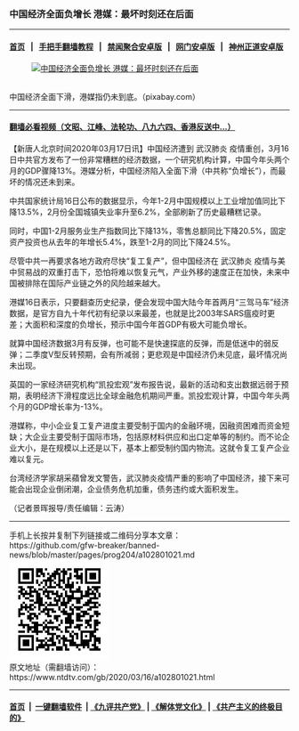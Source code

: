 ### 中国经济全面负增长 港媒：最坏时刻还在后面
------------------------

#### [首页](https://github.com/gfw-breaker/banned-news/blob/master/README.md) &nbsp;&nbsp;|&nbsp;&nbsp; [手把手翻墙教程](https://github.com/gfw-breaker/guides/wiki) &nbsp;&nbsp;|&nbsp;&nbsp; [禁闻聚合安卓版](https://github.com/gfw-breaker/bn-android) &nbsp;&nbsp;|&nbsp;&nbsp; [网门安卓版](https://github.com/oGate2/oGate) &nbsp;&nbsp;|&nbsp;&nbsp; [神州正道安卓版](https://github.com/SzzdOgate/update) 



<div><div class="featured_image">
 <a href="https://i.ntdtv.com/assets/uploads/2020/03/graph-3078539_1280.jpg" target="_blank">
  <figure>
   <img alt="中国经济全面负增长 港媒：最坏时刻还在后面" src="https://i.ntdtv.com/assets/uploads/2020/03/graph-3078539_1280-800x450.jpg"/>
  </figure><br/>
 </a>
 <span class="caption">
  中国经济全面下滑，港媒指仍未到底。（pixabay.com）
 </span>
</div>
</div><hr/>

#### [翻墙必看视频（文昭、江峰、法轮功、八九六四、香港反送中...）](https://github.com/gfw-breaker/banned-news/blob/master/pages/link3.md)

<div><div class="post_content" itemprop="articleBody">
 <p>
  【新唐人北京时间2020年03月17日讯】中国经济遭到
  <ok href="https://www.ntdtv.com/gb/武汉肺炎.htm">
   武汉肺炎
  </ok>
  疫情重创，3月16日中共官方发布了一份非常糟糕的经济数据，一个研究机构计算，中国今年头两个月的GDP骤降13%。港媒分析，中国经济陷入全面下滑（中共称“负增长”），而最坏的情况还未到来。
 </p>
 <p>
  中共国家统计局16日公布的数据显示，今年1-2月中国规模以上工业增加值同比下降13.5%，2月份全国城镇失业率升至6.2%，全部刷新了历史最糟糕记录。
 </p>
 <p>
  同时，中国1-2月服务业生产指数同比下降13%，零售总额同比下降20.5%，固定资产投资也从去年的年增长5.4%，跌至1-2月的同比下降24.5%。
 </p>
 <p>
  尽管中共一再要求各地方政府尽快“复工复产”，但中国经济在
  <ok href="https://www.ntdtv.com/gb/武汉肺炎.htm">
   武汉肺炎
  </ok>
  疫情与美中贸易战的双重打击下，恐怕将难以恢复元气，产业外移的速度正在加快，未来中国被排除在国际产业链之外的风险越来越大。
 </p>
 <p>
  港媒16日表示，只要翻查历史纪录，便会发现中国大陆今年首两月“三驾马车”经济数据，是官方自九十年代初有纪录以来最差，也就是比2003年SARS瘟疫时更差；大面积和深度的负增长，预示中国今年首GDP有极大可能负增长。
 </p>
 <p>
  就算中国经济数据3月有反弹，也可能不是快速探底的反弹，而是低迷中的弱反弹；二季度V型反转预期，会有所减弱；更悲观是中国经济仍未见底，最坏情况尚未出现。
 </p>
 <p>
  英国的一家经济研究机构“凯投宏观”发布报告说，最新的活动和支出数据远弱于预期，表明经济下滑程度远比全球金融危机期间严重。凯投宏观计算，中国今年头两个月的GDP增长率为-13%。
 </p>
 <p>
  港媒称，中小企业复工复产进度主要受制于国内的金融环境，因融资困难而资金短缺；大企业主要受制于国际市场，包括原材料供应和出口定单等的制约。而不论企业大小，是在规模以上还是以下，基本上都受制约国内物流。这就令复工复产企业难以复元。
 </p>
 <p>
  台湾经济学家胡采蘋曾发文警告，武汉肺炎疫情严重的影响了中国经济，接下来可能会出现企业倒闭潮，企业债务危机加重，债务违约或大面积发生。
 </p>
 <p>
  （记者景晖报导/责任编辑：云涛）
 </p>
 <div class="single_ad">
 </div>
</div>
</div>
<hr/>
手机上长按并复制下列链接或二维码分享本文章：<br/>
https://github.com/gfw-breaker/banned-news/blob/master/pages/prog204/a102801021.md <br/>
<a href='https://github.com/gfw-breaker/banned-news/blob/master/pages/prog204/a102801021.md'><img src='https://github.com/gfw-breaker/banned-news/blob/master/pages/prog204/a102801021.md.png'/></a> <br/>
原文地址（需翻墙访问）：https://www.ntdtv.com/gb/2020/03/16/a102801021.html


------------------------
#### [首页](https://github.com/gfw-breaker/banned-news/blob/master/README.md) &nbsp;|&nbsp; [一键翻墙软件](https://github.com/gfw-breaker/nogfw/blob/master/README.md) &nbsp;| [《九评共产党》](https://github.com/gfw-breaker/9ping.md/blob/master/README.md#九评之一评共产党是什么) | [《解体党文化》](https://github.com/gfw-breaker/jtdwh.md/blob/master/README.md) | [《共产主义的终极目的》](https://github.com/gfw-breaker/gczydzjmd.md/blob/master/README.md)


<img src='http://gfw-breaker.win/banned-news/pages/prog204/a102801021.md' width='0px' height='0px'/>